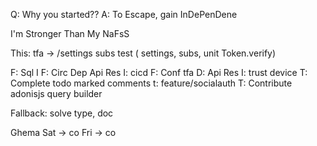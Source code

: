   Q:  Why you started??
  A: To Escape, gain InDePenDene
  
  I'm Stronger Than My NaFsS 



This:
tfa -> /settings
subs
test ( settings, subs, unit Token.verify)


F: Sql I
F: Circ Dep Api Res
I: cicd
F: Conf tfa
D: Api Res
I: trust device
T: Complete todo marked comments
t: feature/socialauth
T: Contribute adonisjs query builder


Fallback: solve type, doc


Ghema
Sat -> co
Fri -> co